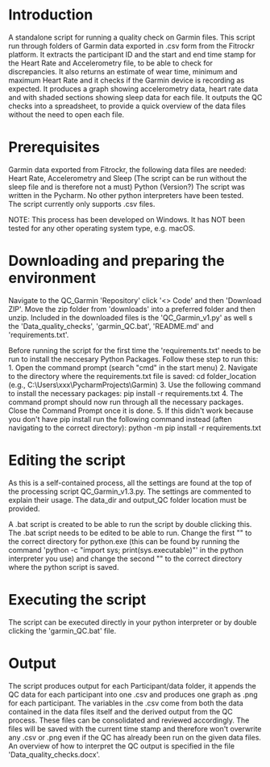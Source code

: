 # Introduction
A standalone script for running a quality check on Garmin files. This script run through folders of Garmin data exported in .csv form from the Fitrockr platform. It extracts the participant ID and the start and end time stamp for the Heart Rate and Accelerometry file, to be able to check for discrepancies. It also returns an estimate of wear time, minimum and maximum Heart Rate and it checks if the Garmin device is recording as expected. It produces a graph showing accelerometry data, heart rate data and with shaded sections showing sleep data for each file. It outputs the QC checks into a spreadsheet, to provide a quick overview of the data files without the need to open each file.  

# Prerequisites
Garmin data exported from Fitrockr, the following data files are needed: Heart Rate, Accelerometry and Sleep (The script can be run without the sleep file and is therefore not a must)
Python (Version?)
The script was written in the Pycharm. No other python interpreters have been tested.  
The script currently only supports .csv files.

NOTE: This process has been developed on Windows. It has NOT been tested for any other operating system type, e.g. macOS.

# Downloading and preparing the environment
Navigate to the QC_Garmin 'Repository' click '<> Code' and then 'Download ZIP'. Move the zip folder from 'downloads' into a preferred folder and then unzip. Included in the downloaded files is the 'QC_Garmin_v1.py' as well s the 'Data_quality_checks', 'garmin_QC.bat', 'README.md' and 'requirements.txt'.  

Before running the script for the first time the 'requirements.txt' needs to be run to install the neccesary Python Packages. Follow these step to run this: 
    1. Open the command prompt (search "cmd" in the start menu)
    2. Navigate to the directory where the requirements.txt file is saved: cd folder_location (e.g.,                     C:\Users\xxx\PycharmProjects\Garmin)
    3. Use the following command to install the necessary packages: pip install -r requirements.txt
    4. The command prompt should now run through all the necessary packages. Close the Command Prompt once it is done.
    5. If this didn't work because you don't have pip install run the following command instead (aften navigating to the correct directory): python -m pip install -r requirements.txt

# Editing the script
As this is a self-contained process, all the settings are found at the top of the processing script QC_Garmin_v1.3.py.
The settings are commented to explain their usage. The data_dir and output_QC folder location must be provided.

A .bat script is created to be able to run the script by double clicking this. The .bat script needs to be edited to be able to run. Change the first "" to the correct directory for python.exe (this can be found by running the command 'python -c "import sys; print(sys.executable)"' in the python interpreter you use) and change the second "" to the correct directory where the python script is saved.

# Executing the script
The script can be executed directly in your python interpreter or by double clicking the 'garmin_QC.bat' file. 

# Output
The script produces output for each Participant/data folder, it appends the QC data for each participant into one .csv and produces one graph as .png for each participant. The variables in the .csv come from both the data contained in the data files itself and the derived output from the QC process. These files can be consolidated and reviewed accordingly. The files will be saved with the current time stamp and therefore won't overwrite any .csv or .png even if the QC has already been run on the given data files. An overview of how to interpret the QC output is specified in the file 'Data_quality_checks.docx'. 
